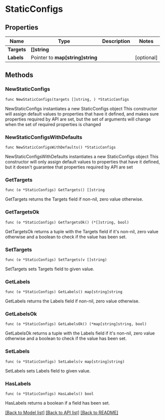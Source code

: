 # StaticConfigs

## Properties

Name | Type | Description | Notes
------------ | ------------- | ------------- | -------------
**Targets** | **[]string** |  | 
**Labels** | Pointer to **map[string]string** |  | [optional] 

## Methods

### NewStaticConfigs

`func NewStaticConfigs(targets []string, ) *StaticConfigs`

NewStaticConfigs instantiates a new StaticConfigs object
This constructor will assign default values to properties that have it defined,
and makes sure properties required by API are set, but the set of arguments
will change when the set of required properties is changed

### NewStaticConfigsWithDefaults

`func NewStaticConfigsWithDefaults() *StaticConfigs`

NewStaticConfigsWithDefaults instantiates a new StaticConfigs object
This constructor will only assign default values to properties that have it defined,
but it doesn't guarantee that properties required by API are set

### GetTargets

`func (o *StaticConfigs) GetTargets() []string`

GetTargets returns the Targets field if non-nil, zero value otherwise.

### GetTargetsOk

`func (o *StaticConfigs) GetTargetsOk() (*[]string, bool)`

GetTargetsOk returns a tuple with the Targets field if it's non-nil, zero value otherwise
and a boolean to check if the value has been set.

### SetTargets

`func (o *StaticConfigs) SetTargets(v []string)`

SetTargets sets Targets field to given value.


### GetLabels

`func (o *StaticConfigs) GetLabels() map[string]string`

GetLabels returns the Labels field if non-nil, zero value otherwise.

### GetLabelsOk

`func (o *StaticConfigs) GetLabelsOk() (*map[string]string, bool)`

GetLabelsOk returns a tuple with the Labels field if it's non-nil, zero value otherwise
and a boolean to check if the value has been set.

### SetLabels

`func (o *StaticConfigs) SetLabels(v map[string]string)`

SetLabels sets Labels field to given value.

### HasLabels

`func (o *StaticConfigs) HasLabels() bool`

HasLabels returns a boolean if a field has been set.


[[Back to Model list]](../README.md#documentation-for-models) [[Back to API list]](../README.md#documentation-for-api-endpoints) [[Back to README]](../README.md)


